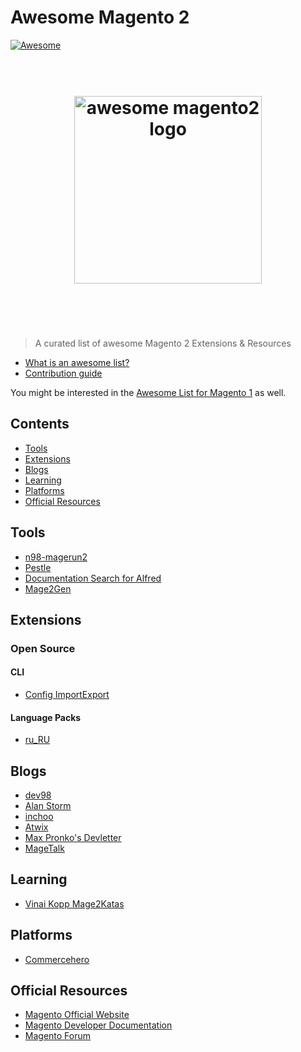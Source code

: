 # Awesome Magento 2

[![Awesome](https://cdn.rawgit.com/sindresorhus/awesome/d7305f38d29fed78fa85652e3a63e154dd8e8829/media/badge.svg)](https://github.com/sindresorhus/awesome)

<h1 align="center">
	<br>
	<img width="300" src="https://github.com/DavidLambauer/awesome-magento2/blob/master/media/awesome-magento-logo.png" alt="awesome magento2 logo">
	<br>
	<br>
	<br>
</h1>

> A curated list of awesome Magento 2 Extensions & Resources

- [What is an awesome list?](https://github.com/sindresorhus/awesome/blob/master/awesome.md)
- [Contribution guide](contributing.md)


You might be interested in the [Awesome List for Magento 1](https://github.com/DavidLambauer/awesome-magento) as well.


## Contents

- [Tools](#tools)
- [Extensions](#extensions)
- [Blogs](#blogs)
- [Learning](#learning)
- [Platforms](#platforms)
- [Official Resources](#official)

## Tools

- [n98-magerun2](http://magerun.net/)
- [Pestle](https://github.com/astorm/pestle)
- [Documentation Search for Alfred](https://github.com/DavidLambauer/Alfred-Workflow-Magento-2-DevDocs-Search)
- [Mage2Gen](https://mage2gen.com/)

## Extensions

### Open Source

#### CLI

- [Config ImportExport](https://github.com/semaio/Magento2-ConfigImportExport)

#### Language Packs

- [ru_RU](https://packagist.org/packages/etws/magento-language-ru_ru)


## Blogs

- [dev98](https://dev98.de/)
- [Alan Storm](http://alanstorm.com/category/magento-2/)
- [inchoo](http://inchoo.net/category/magento-2/)
- [Atwix](https://www.atwix.com/blog/)
- [Max Pronko's Devletter](https://maxpronko.us13.list-manage.com/subscribe/post?u=1522a03b7b9e6dea003fad97a&id=dc6b454824)
- [MageTalk](http://magetalk.com/)

## Learning
- [Vinai Kopp Mage2Katas](https://www.youtube.com/channel/UCRFDWo7jTlrpEsJxzc7WyPw)

## Platforms

- [Commercehero](https://commercehero.io/)

## Official Resources

- [Magento Official Website](https://www.magento.com)
- [Magento Developer Documentation](http://devdocs.magento.com/)
- [Magento Forum](https://community.magento.com/)

